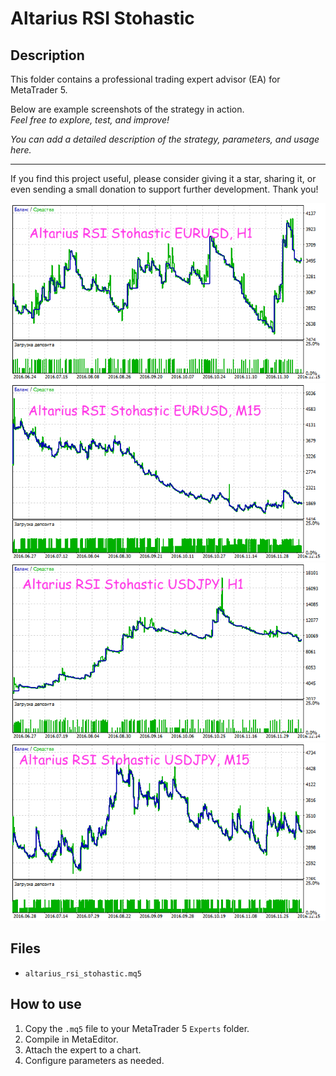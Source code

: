 # Altarius RSI Stohastic

## Description
This folder contains a professional trading expert advisor (EA) for MetaTrader 5.

Below are example screenshots of the strategy in action.  
*Feel free to explore, test, and improve!*

*You can add a detailed description of the strategy, parameters, and usage here.*

---

If you find this project useful, please consider giving it a star, sharing it, or even sending a small donation to support further development. Thank you!

![Screenshot](Altarius_RSI_Stohastic_EURUSD_H1.png)
![Screenshot](Altarius_RSI_Stohastic_EURUSD_M15.png)
![Screenshot](Altarius_RSI_Stohastic_USDJPY_H1.png)
![Screenshot](Altarius_RSI_Stohastic_USDJPY_M15.png)

## Files
- `altarius_rsi_stohastic.mq5`

## How to use
1. Copy the `.mq5` file to your MetaTrader 5 `Experts` folder.
2. Compile in MetaEditor.
3. Attach the expert to a chart.
4. Configure parameters as needed.
